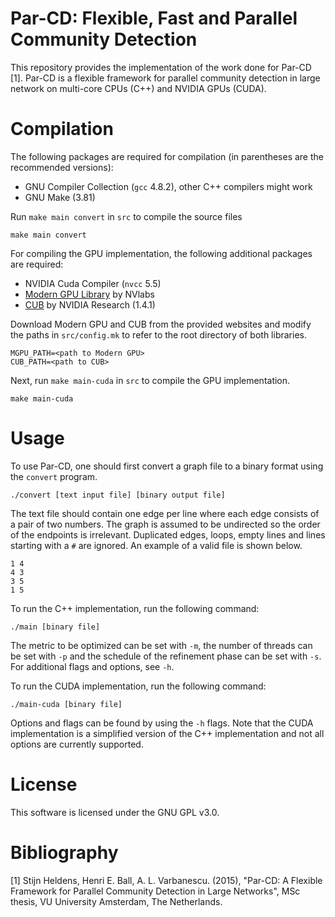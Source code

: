 Par-CD: Flexible, Fast and Parallel Community Detection
===
This repository provides the implementation of the work done for Par-CD [1]. Par-CD is a flexible framework for parallel community detection in large network on multi-core CPUs (C++) and NVIDIA GPUs (CUDA).

Compilation
===
The following packages are required for compilation (in parentheses are the recommended versions):

* GNU Compiler Collection (`gcc` 4.8.2), other C++ compilers might work
* GNU Make (3.81)

Run `make main convert` in `src` to compile the source files

```
make main convert
```

For compiling the GPU implementation, the following additional packages are required:

* NVIDIA Cuda Compiler (`nvcc` 5.5)
* [Modern GPU Library](https://github.com/NVlabs/moderngpu) by NVlabs
* [CUB](http://nvlabs.github.io/cub/index.html) by NVIDIA Research (1.4.1)

Download Modern GPU and CUB from the provided websites and modify the paths in `src/config.mk` to refer to the root directory of both libraries.

```
MGPU_PATH=<path to Modern GPU>
CUB_PATH=<path to CUB>
```

Next, run `make main-cuda` in `src` to compile the GPU implementation.

```
make main-cuda
```


Usage
===
To use Par-CD, one should first convert a graph file to a binary format using the `convert` program.

```
./convert [text input file] [binary output file]
```

The text file should contain one edge per line where each edge consists of a pair of two numbers. The graph is assumed to be undirected so the order of the endpoints is irrelevant. Duplicated edges, loops, empty lines and lines starting with a `#` are ignored. An example of a valid file is shown below.

```
1 4
4 3
3 5
1 5
```

To run the C++ implementation, run the following command:

```
./main [binary file]
```

The metric to be optimized can be set with `-m`, the number of threads can be set with `-p` and the schedule of the refinement phase can be set with `-s`. For additional flags and options, see `-h`.


To run the CUDA implementation, run the following command:

```
./main-cuda [binary file]
```

Options and flags can be found by using the `-h` flags. Note that the CUDA implementation is a simplified version of the C++ implementation and not all options are currently supported.


License
===
This software is licensed under the GNU GPL v3.0.

Bibliography
====
[1] Stijn Heldens, Henri E. Ball, A. L. Varbanescu. (2015), "Par-CD: A Flexible Framework for Parallel Community Detection in Large Networks", MSc thesis, VU University Amsterdam, The Netherlands.

